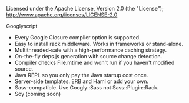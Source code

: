 Licensed under the Apache License, Version 2.0 (the "License"); 
http://www.apache.org/licenses/LICENSE-2.0

Googlyscript
* Every Google Closure compiler option is supported.
* Easy to install rack middleware. Works in frameworks or stand-alone.
* Multithreaded-safe with a high-performance caching strategy.
* On-the-fly deps.js generation with source change detection.
* Compiler checks File.mtime and won't run if you haven't modified source.
* Java REPL so you only pay the Java startup cost once.
* Server-side templates.  ERB and Haml or add your own.
* Sass-compatible.  Use Googly::Sass not Sass::Plugin::Rack.
* Soy (coming soon)
